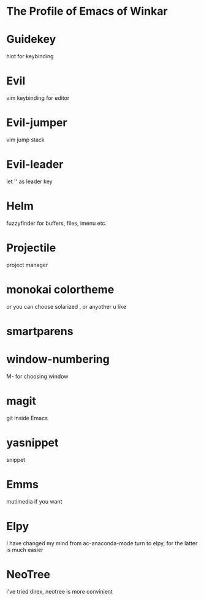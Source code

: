 The Profile of Emacs of Winkar
==============================

# Guidekey
hint for keybinding

# Evil
vim keybinding for editor

# Evil-jumper
vim jump stack

# Evil-leader
let '<SPC>' as leader key

# Helm
fuzzyfinder for buffers, files, imenu etc.

# Projectile
project manager

# monokai colortheme
or you can choose solarized , or anyother u like

# smartparens

# window-numbering
M-<number> for choosing window

# magit
git inside Emacs

# yasnippet
snippet

# Emms
mutimedia if you want

# Elpy
I have changed my mind from ac-anaconda-mode turn to elpy, for the latter is much easier

# NeoTree
i've tried direx, neotree is more convinient

